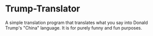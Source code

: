 # Trump-Translator

A simple translation program that translates what you say into Donald Trump's "China" language. It is for purely funny and fun purposes. 
